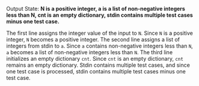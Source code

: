 Output State: **N is a positive integer, a is a list of non-negative integers less than N, cnt is an empty dictionary, stdin contains multiple test cases minus one test case.**

The first line assigns the integer value of the input to `N`. Since `N` is a positive integer, `N` becomes a positive integer. The second line assigns a list of integers from stdin to `a`. Since `a` contains non-negative integers less than `N`, `a` becomes a list of non-negative integers less than `N`. The third line initializes an empty dictionary `cnt`. Since `cnt` is an empty dictionary, `cnt` remains an empty dictionary. Stdin contains multiple test cases, and since one test case is processed, stdin contains multiple test cases minus one test case.